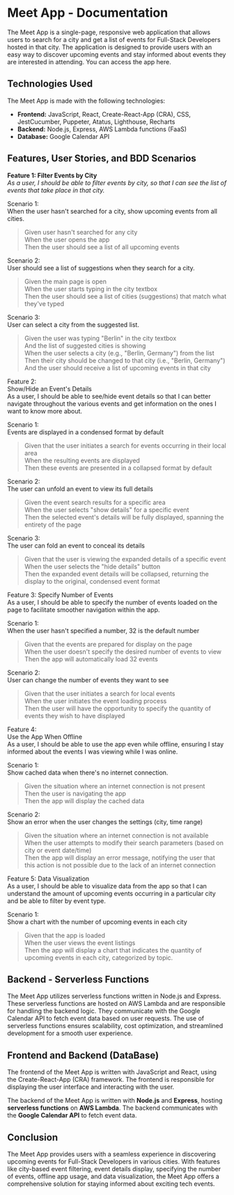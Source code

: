 # **Meet App - Documentation**
The Meet App is a single-page, responsive web application that allows users to search for a city and get a list of events for Full-Stack Developers hosted in that city. The application is designed to provide users with an easy way to discover upcoming events and stay informed about events they are interested in attending. You can access the app here.

## **Technologies Used**
The Meet App is made with the following technologies:

- **Frontend:** JavaScript, React, Create-React-App (CRA), CSS, JestCucumber, Puppeter, Atatus, Lighthouse, Recharts
- **Backend:** Node.js, Express, AWS Lambda functions (FaaS)
- **Database:** Google Calendar API

## **Features, User Stories, and BDD Scenarios**
**Feature 1: Filter Events by City** <br>
*As a user, I should be able to filter events by city, so that I can see the list of events that take place in that city.* <br>

Scenario 1:<br> When the user hasn't searched for a city, show upcoming events from all cities.<br>
> Given user hasn't searched for any city <br>
When the user opens the app <br>
Then the user should see a list of all upcoming events <br>

Scenario 2:<br> User should see a list of suggestions when they search for a city.<br>
>Given the main page is open <br>
When the user starts typing in the city textbox<br>
Then the user should see a list of cities (suggestions) that match what they've typed<br>

Scenario 3:<br> User can select a city from the suggested list.<br>

>Given the user was typing "Berlin" in the city textbox<br>
And the list of suggested cities is showing<br>
When the user selects a city (e.g., "Berlin, Germany") from the list<br>
Then their city should be changed to that city (i.e., "Berlin, Germany")<br>
And the user should receive a list of upcoming events in that city<br>

Feature 2:<br> Show/Hide an Event's Details<br>
As a user, I should be able to see/hide event details so that I can better navigate throughout the various events and get information on the ones I want to know more about.

Scenario 1:<br> Events are displayed in a condensed format by default<br>

>Given that the user initiates a search for events occurring in their local area<br>
When the resulting events are displayed<br>
Then these events are presented in a collapsed format by default<br>

Scenario 2:<br> The user can unfold an event to view its full details<br>

>Given the event search results for a specific area<br>
When the user selects "show details" for a specific event<br>
Then the selected event's details will be fully displayed, spanning the entirety of the page<br>

Scenario 3:<br> The user can fold an event to conceal its details

>Given that the user is viewing the expanded details of a specific event<br>
When the user selects the "hide details" button<br>
Then the expanded event details will be collapsed, returning the display to the original, condensed event format<br>

Feature 3: Specify Number of Events<br>
As a user, I should be able to specify the number of events loaded on the page to facilitate smoother navigation within the app.<br>

Scenario 1:<br> When the user hasn't specified a number, 32 is the default number<br>

>Given that the events are prepared for display on the page<br>
When the user doesn't specify the desired number of events to view<br>
Then the app will automatically load 32 events<br>

Scenario 2:<br> User can change the number of events they want to see<br>

>Given that the user initiates a search for local events<br>
When the user initiates the event loading process<br>
Then the user will have the opportunity to specify the quantity of events they wish to have displayed<br>

Feature 4:<br> Use the App When Offline<br>
As a user, I should be able to use the app even while offline, ensuring I stay informed about the events I was viewing while I was online.<br>

Scenario 1:<br> Show cached data when there's no internet connection.<br>

>Given the situation where an internet connection is not present<br>
Then the user is navigating the app<br>
Then the app will display the cached data<br>

Scenario 2:<br> Show an error when the user changes the settings (city, time range)<br>

>Given the situation where an internet connection is not available<br>
When the user attempts to modify their search parameters (based on city or event date/time)<br>
Then the app will display an error message, notifying the user that this action is not possible due to the lack of an internet connection<br>

Feature 5: Data Visualization<br>
As a user, I should be able to visualize data from the app so that I can understand the amount of upcoming events occurring in a particular city and be able to filter by event type.<br>

Scenario 1:<br> Show a chart with the number of upcoming events in each city<br>

>Given that the app is loaded<br>
When the user views the event listings<br>
Then the app will display a chart that indicates the quantity of upcoming events in each city, categorized by topic.<br>

## **Backend - Serverless Functions**
The Meet App utilizes serverless functions written in Node.js and Express. These serverless functions are hosted on AWS Lambda and are responsible for handling the backend logic. They communicate with the Google Calendar API to fetch event data based on user requests. The use of serverless functions ensures scalability, cost optimization, and streamlined development for a smooth user experience.

## **Frontend and Backend (DataBase)**
The frontend of the Meet App is written with JavaScript and React, using the Create-React-App (CRA) framework. The frontend is responsible for displaying the user interface and interacting with the user.<br>

The backend of the Meet App is written with **Node.js** and **Express**, hosting **serverless functions** on **AWS Lambda**. The backend communicates with the **Google Calendar API** to fetch event data.

## **Conclusion**
The Meet App provides users with a seamless experience in discovering upcoming events for Full-Stack Developers in various cities. With features like city-based event filtering, event details display, specifying the number of events, offline app usage, and data visualization, the Meet App offers a comprehensive solution for staying informed about exciting tech events.
